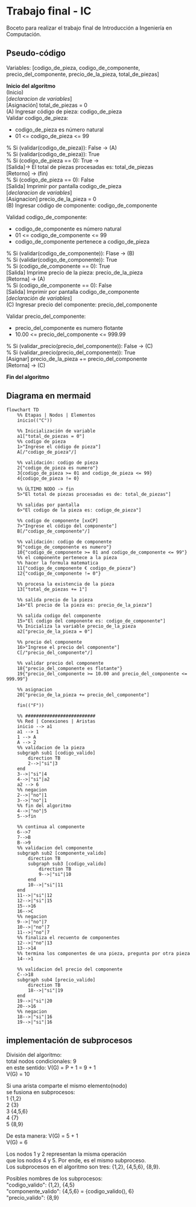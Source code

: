 # Trabajo final - IC

Boceto para realizar el trabajo final de Introducción a Ingeniería en Computación.

## Pseudo-código

Variables: [codigo_de_pieza, codigo_de_componente, precio_del_componente, precio_de_la_pieza, total_de_piezas]

**Inicio del algoritmo**  
(Inicio)  
[_declaracion de variables_]  
[Asignación] total_de_piezas = 0  
(A) Ingresar código de pieza: codigo_de_pieza  
Validar codigo_de_pieza:  
- codigo_de_pieza es número natural
- 01 <= codigo_de_pieza <= 99   

% Si (validar(codigo_de_pieza)): False -> (A)  
% Si (validar(codigo_de_pieza)): True  
% Si (codigo_de_pieza == 0): True ->  
[Salida]-> El total de piezas procesadas es: total_de_piezas  
[Retorno] -> (fin)  
% Si (codigo_de_pieza == 0): False  
[Salida] Imprimir por pantalla codigo_de_pieza  
[_declaracion de variables_]  
[Asignacion] precio_de_la_pieza = 0  
(B) Ingresar código de componente: codigo_de_componente  

Validad codigo_de_componente:  
- codigo_de_componente es número natural  
- 01 <= codigo_de_componente <= 99  
- codigo_de_componente pertenece a codigo_de_pieza

% Si (validar(codigo_de_componente)): Flase -> (B)  
% Si (validar(codigo_de_componente)): True  
% Si (codigo_de_componente == 0): True  
[Salida] Imprime precio de la pieza: precio_de_la_pieza  
[Retorna] -> (A)  
% Si (codigo_de_componente == 0): False  
[Salida] Imprimir por pantalla codigo_de_componente  
[_declaración de variables_]  
(C) Ingresar precio del componente: precio_del_componente

Validar precio_del_componente:  
- precio_del_componente es numero flotante  
- 10.00 <= precio_del_componente <= 999.99  

% Si (validar_precio(precio_del_componente)): False -> (C)  
% Si (validar_precio(precio_del_componente)): True  
[Asignar] precio_de_la_pieza += precio_del_componente  
[Retorna] -> (C)


**Fin del algoritmo**

## Diagrama en mermaid
```mermaid
flowchart TD
    %% Etapas | Nodos | Elementos
    inicio(("C"))
    
    %% Inicialización de variable
    a1["total_de_piezas = 0"]
    %% codigo de pieza
    1>"Ingrese el código de pieza"]    
    A[/"codigo_de_pieza"/]

    %% validación: codigo de pieza
    2{"codigo_de_pieza es numero"}
    3{codigo_de_pieza >= 01 and codigo_de_pieza <= 99}
    4{codigo_de_pieza != 0}
    
    %% ÚLTIMO NODO -> fin
    5>"El total de piezas procesadas es de: total_de_piezas"]
    
    %% salidas por pantalla
    6>"El codigo de la pieza es: codigo_de_pieza"]

    %% codigo de componente [xxCP]
    7>"Ingrese el código del componente"]
    B[/"codigo_de_componente"/]

    %% validación: codigo de componente
    9{"codigo_de_componente es numero"}
    10{"codigo_de_componente >= 01 and codigo_de_componente <= 99"}
    %% el componente pertenece a la pieza
    %% hacer la formula matematica
    11{"codigo_de_componente € codigo_de_pieza"}
    12{"codigo_de_componente != 0"}

    %% procesa la existencia de la pieza
    13["total_de_piezas += 1"]

    %% salida precio de la pieza
    14>"El precio de la pieza es: precio_de_la_pieza"]

    %% salida codigo del componente
    15>"El codigo del componente es: codigo_de_componente"]
    %% Inicializa la variable precio_de_la_pieza
    a2["precio_de_la_pieza = 0"]

    %% precio del componente
    16>"Ingrese el precio del componente"]
    C[/"precio_del_componente"/]

    %% validar precio del componente
    18{"precio_del_componente es flotante"}
    19{"precio_del_componente >= 10.00 and precio_del_componente <= 999.99"}

    %% asignacion
    20["precio_de_la_pieza += precio_del_componente"]

    fin(("F"))

    %% ##########################
    %% Red | Conexiones | Aristas
    inicio --> a1
    a1 --> 1
    1 --> A
    A --> 2
    %% validacion de la pieza
    subgraph sub1 [codigo_valido]
        direction TB
        2-->|"si"|3
    end
    3-->|"si"|4
    4-->|"si"|a2
    a2 --> 6
    %% negacion
    2-->|"no"|1
    3-->|"no"|1
    %% fin del algoritmo
    4-->|"no"|5
    5-->fin

    %% continua al componente
    6-->7
    7-->B
    B-->9
    %% validacion del componente
    subgraph sub2 [componente_valido]
        direction TB
        subgraph sub3 [codigo_valido]
            direction TB
            9-->|"si"|10
        end
        10-->|"si"|11
    end
    11-->|"si"|12
    12-->|"si"|15
    15-->16
    16-->C
    %% negacion
    9-->|"no"|7
    10-->|"no"|7
    11-->|"no"|7
    %% finaliza el recuento de componentes
    12-->|"no"|13
    13-->14
    %% termina los componentes de una pieza, pregunta por otra pieza
    14-->1

    %% validacion del precio del componente
    C-->18
    subgraph sub4 [precio_valido]
        direction TB
        18-->|"si"|19
    end
    19-->|"si"|20
    20-->16
    %% negacion
    18-->|"si"|16
    19-->|"si"|16
```

## implementación de subprocesos
División del algoritmo:  
total nodos condicionales: 9  
en este sentido: V(G) = P + 1 = 9 + 1  
V(G) = 10  

Si una arista comparte el mismo elemento(nodo)  
se fusiona en subprocesos:  
1 {1,2}  
2 {3}  
3 {4,5,6}  
4 {7}  
5 {8,9}  

De esta manera: V(G) = 5 + 1  
                V(G) = 6  

Los nodos 1 y 2 representan la misma operación  
que los nodos 4 y 5. 
Por ende, es el mismo subproceso.  
Los subprocesos en el algoritmo son tres: {1,2}, {4,5,6}, {8,9}.  

Posibles nombres de los subprocesos:  
"codigo_valido": {1,2}, {4,5}  
"componente_valido": {4,5,6} = {codigo_valido(), 6}  
"precio_valido": {8,9}